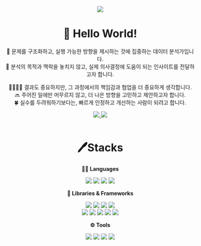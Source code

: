 <p align='center'>
    <img src="https://capsule-render.vercel.app/api?type=venom&color=0:CCFF33,100:FF3366&height=450&section=header&text=I'm%20Hyeeun&fontSize=85&animation=fadeIn&fontAlignY=38&desc=기초를%20다지고%20실전으로%20성장하는%20데이터%20분석가입니다.&descAlignY=51&descAlign=62&fontColor=000000"/>
</p>

<div align="center">
    
# 👋 Hello World!
    
🧠 문제를 구조화하고, 실행 가능한 방향을 제시하는 것에 집중하는 데이터 분석가입니다. <br>
💭 분석의 목적과 맥락을 놓치지 않고, 실제 의사결정에 도움이 되는 인사이트를 전달하고자 합니다. <br>

👨‍👩‍👧‍👦 결과도 중요하지만, 그 과정에서의 책임감과 협업을 더 중요하게 생각합니다. <br>
🔜 주어진 일에만 머무르지 않고, 더 나은 방향을 고민하고 제안하고자 합니다. <br>
🍀 실수를 두려워하기보다는, 빠르게 인정하고 개선하는 사람이 되려고 합니다. <br>

<a href="mailto:chyeeun1031@gmail.com">
  <img src="https://img.shields.io/badge/chyeeun1031@gmail.com-EA4335?style=for-the-badge&logo=Gmail&logoColor=white"/>
</a>

<a href="https://velog.io/@hyeeun1031">
  <img src="https://img.shields.io/badge/hyeeun.log-20C997?style=for-the-badge&logo=Velog&logoColor=white"/>
</a>

<br>
<br>

# 🖊️Stacks
**🧑‍💻 Languages**
<p align='center'>
    <img src="https://img.shields.io/badge/Python-3776AB?style=for-the-badge&logo=Python&logoColor=white"/>
    <img src="https://img.shields.io/badge/R-276DC3?style=for-the-badge&logo=r&logoColor=white"/>
    <img src="https://img.shields.io/badge/MySQL-4479A1?style=for-the-badge&logo=MySQL&logoColor=white"/>
    <img src="https://img.shields.io/badge/Neo4j-008CC1?style=for-the-badge&logo=neo4j&logoColor=white"/>
</p> 

**🧰 Libraries & Frameworks**
<p align="center"> 
    <img src="https://img.shields.io/badge/pandas-150458?style=for-the-badge&logo=pandas&logoColor=white"/> 
    <img src="https://img.shields.io/badge/numpy-013243?style=for-the-badge&logo=numpy&logoColor=white"/> 
    <img src="https://img.shields.io/badge/scikit--learn-F7931E?style=for-the-badge&logo=scikit-learn&logoColor=white"/>
    <img src="https://img.shields.io/badge/Plotly-%233F4F75.svg?style=for-the-badge&logo=plotly&logoColor=white"/> <br>
    <img src="https://img.shields.io/badge/Matplotlib-%23ffffff.svg?style=for-the-badge&logo=Matplotlib&logoColor=black"/> 
    <img src="https://img.shields.io/badge/seaborn-16A085?style=for-the-badge&logoColor=white"/> 
    <img src="https://img.shields.io/badge/XGBoost-DC3F2D?style=for-the-badge&logoColor=white"/> 
    <img src="https://img.shields.io/badge/Tidyverse-1A162D?style=for-the-badge&logoColor=white"/>
    <img src="https://img.shields.io/badge/mlr3-0854C1?style=for-the-badge&logoColor=white"/> 
</p>

**⚙️ Tools**
<p align='center'>
    <img src="https://img.shields.io/badge/Tableau-%231572B6.svg?style=for-the-badge&logo=Tableau&logoColor=white"/>
    <img src="https://img.shields.io/badge/Microsoft_Excel-217346?style=for-the-badge&logo=microsoft-excel&logoColor=white"/>
    <img src="https://img.shields.io/badge/Github-181717?style=for-the-badge&logo=GitHub&logoColor=white"/>
    <img src="https://img.shields.io/badge/Notion-000000?style=for-the-badge&logo=Notion&logoColor=white"/>
    
</p> 
</div>

